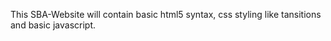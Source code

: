 This SBA-Website will contain basic html5 syntax, css styling like tansitions and basic javascript.
